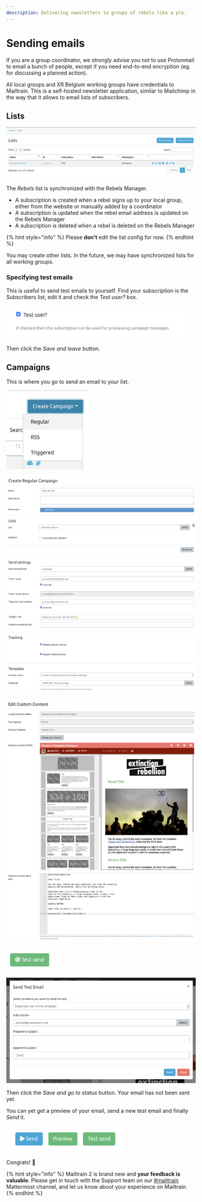 ```yaml
---
description: Delivering newsletters to groups of rebels like a pro.
---
```


# Sending emails

If you are a group coordinator, we strongly advise you not to use Protonmail to email a bunch of people, except if you need end-to-end encryption \(eg. for discussing a planned action\).

All local groups and XR Belgium working groups have credentials to Mailtrain. This is a self-hosted newsletter application, similar to Mailchimp in the way that it allows to email lists of subscribers.

## Lists

![](../.gitbook/assets/screenshot-2019-08-23-at-06.49.17%20%281%29.png)

The _Rebels_ list is synchronized with the Rebels Manager.

* A subscription is created when a rebel signs up to your local group, either from the website or manually added by a coordinator
* A subscription is updated when the rebel email address is updated on the Rebels Manager
* A subscription is deleted when a rebel is deleted on the Rebels Manager

{% hint style="info" %}
Please **don't** edit the list config for now.
{% endhint %}

You may create other lists. In the future, we may have synchronized lists for all working groups.

### Specifying test emails

This is useful to send test emails to yourself. Find your subscription is the Subscribers list, edit it and check the _Test user?_ box.

![](../.gitbook/assets/screenshot-2019-08-23-at-07.01.29%20%281%29.png)

Then click the _Save and leave_ button.

## Campaigns

This is where you go to send an email to your list.

![Create Campaign &amp;gt; Regular](../.gitbook/assets/screenshot-2019-08-23-at-06.55.11.png)

![Campaign setup](../.gitbook/assets/screenshot-2019-08-23-at-06.57.56.png)

![Edit content](../.gitbook/assets/screenshot-2019-08-23-at-06.58.58.png)

![You may send a test email](../.gitbook/assets/screenshot-2019-08-23-at-06.59.43.png)

![](../.gitbook/assets/screenshot-2019-08-23-at-07.00.26.png)

Then click the _Save and go to status_ button. Your email has not been sent yet.

You can yet get a preview of your email, send a new test email and finally _Send_ it.

![](../.gitbook/assets/screenshot-2019-08-23-at-07.04.58.png)

Congrats! 🎉

{% hint style="info" %}
Mailtrain 2 is brand new and **your feedback is valuable**. Please get in touch with the Support team on our [\#mailtrain](https://organise.earth/xrbelgium/channels/mailtrain) Mattermost channel, and let us know about your experience on Mailtrain.
{% endhint %}

